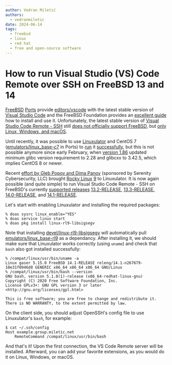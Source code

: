 ```yaml
---
author: Vedran Miletić
authors:
  - vedranmiletic
date: 2024-06-14
tags:
  - freebsd
  - linux
  - red hat
  - free and open-source software
---
```


# How to run Visual Studio (VS) Code Remote over SSH on FreeBSD 13 and 14

[FreeBSD](https://www.freebsd.org/) [Ports](https://www.freebsd.org/ports/) provide [editors/vscode](https://ports.freebsd.org/cgi/ports.cgi?query=vscode&stype=name&sektion=editors) with the latest stable version of [Visual Studio Code](https://code.visualstudio.com/) and the FreeBSD Foundation provides an [excellent guide](https://freebsdfoundation.org/resource/how-to-use-vs-code-on-freebsd/) how to install and use it. Unfortunately, the latest stable version of [Visual Studio Code Remote - SSH](https://code.visualstudio.com/docs/remote/ssh) still [does not officially support FreeBSD](https://github.com/microsoft/vscode-remote-release/issues/727), but [only Linux, Windows, and macOS](https://code.visualstudio.com/docs/remote/ssh#_system-requirements).

<!-- more -->

Until recently, it was possible to use [Linuxulator](https://wiki.freebsd.org/Linuxulator) and CentOS 7 ([emulators/linux_base-c7](https://ports.freebsd.org/cgi/ports.cgi?query=linux_base-c7&stype=name&sektion=emulators) in Ports) to [run](https://gist.github.com/mateuszkwiatkowski/ce486d692b4cb18afc2c8c68dcfe8602) it [successfully](https://www.gaelanlloyd.com/blog/how-to-connect-visual-studio-code-to-freebsd-servers/), but this is not possible anymore since early February, when [version 1.86](https://code.visualstudio.com/updates/v1_86#_linux-minimum-requirements-update) updated minimum glibc version requirement to 2.28 and glibcxx to 3.42.5, which implies CentOS 8 or newer.

Recent [effort by Gleb Popov and Dima Panov](https://cgit.freebsd.org/ports/commit/?id=5aa75e1ca0fca26372479bd36773428e2c24f1e4) (sponsored by Serenity Cybersecurity, LLC) brought [Rocky Linux](https://rockylinux.org/) [9](https://rockylinux.org/news/rocky-linux-9-0-ga-release) to Linuxulator. It is now again possible (and quite simple) to run Visual Studio Code Remote - SSH on FreeBSD's currently [supported releases](https://www.freebsd.org/security/#sup) [13.2-RELEASE](https://www.freebsd.org/releases/13.2R/), [13.3-RELEASE](https://www.freebsd.org/releases/13.3R/), [14.0-RELEASE](https://www.freebsd.org/releases/14.0R/), and [14.1-RELEASE](https://www.freebsd.org/releases/14.1R/).

Let's start with enabling Linuxulator and installing the required packages:

``` shell
% doas sysrc linux_enable="YES"
% doas service linux start
% doas pkg install linux-rl9-libsigsegv
```

Note that installing [devel/linux-rl9-libsigsegv](https://www.freshports.org/devel/linux-rl9-libsigsegv/) will automatically pull [emulators/linux_base-rl9](https://www.freshports.org/emulators/linux_base-rl9/) as a dependancy. After installing it, we should make sure that Linuxulator works correctly (using `uname`) and check that `bash` also got installed successfully:

``` shell
% /compat/linux/usr/bin/uname -a
Linux gaser 5.15.0 FreeBSD 14.1-RELEASE releng/14.1-n267679-10e31f0946d8 GENERIC x86_64 x86_64 x86_64 GNU/Linux
% /compat/linux/usr/bin/bash --version
GNU bash, version 5.1.8(1)-release (x86_64-redhat-linux-gnu)
Copyright (C) 2020 Free Software Foundation, Inc.
License GPLv3+: GNU GPL version 3 or later <http://gnu.org/licenses/gpl.html>

This is free software; you are free to change and redistribute it.
There is NO WARRANTY, to the extent permitted by law.
```

On the client side, you should adjust OpenSSH's config file to use Linuxulator's `bash`, for example:

``` shell
$ cat ~/.ssh/config
Host example.group.miletic.net
    RemoteCommand /compat/linux/usr/bin/bash
```

And that's it! Upon the first connection, the VS Code Remote server will be installed. Afterward, you can add your favorite extensions, as you would do it on Linux, Windows, or macOS.
